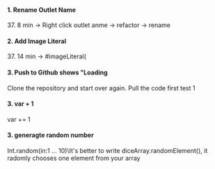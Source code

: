 <h4>1. Rename Outlet Name</h4>
37. 8 min -> Right click outlet anme -> refactor -> rename
<h4>2. Add Image Literal</h4> 
37. 14 min -> #imageLiteral(
<h4>3. Push to Github shows "Loading</h4>
Clone the repository and start over again. Pull the code first test 1
<h4>3. var + 1 </h4> var += 1
<h4>3. generagte random number </h4> Int.random(in:1 ... 10)\It's better to write diceArray.randomElement(), it radomly chooses one element from your array
